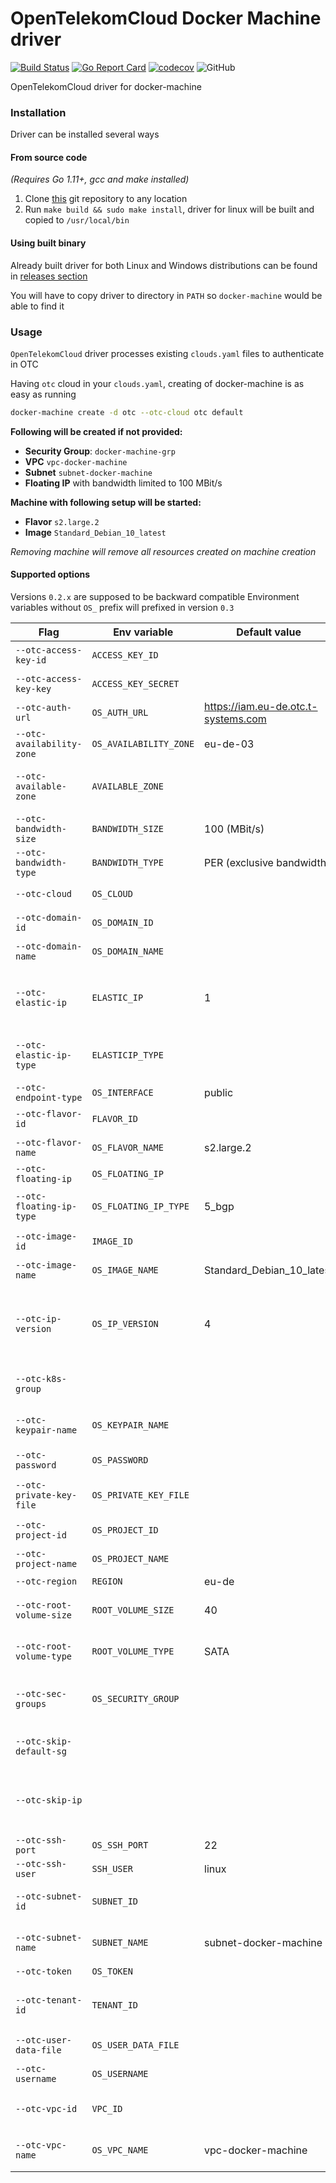 # OpenTelekomCloud Docker Machine driver
[![Build Status](https://travis-ci.org/opentelekomcloud/docker-machine-opentelekomcloud.svg)](https://travis-ci.org/opentelekomcloud/docker-machine-opentelekomcloud)
[![Go Report Card](https://goreportcard.com/badge/github.com/opentelekomcloud/docker-machine-opentelekomcloud)](https://goreportcard.com/report/github.com/opentelekomcloud/docker-machine-opentelekomcloud)
[![codecov](https://codecov.io/gh/opentelekomcloud/docker-machine-opentelekomcloud/branch/devel/graph/badge.svg)](https://codecov.io/gh/opentelekomcloud/docker-machine-opentelekomcloud/branch/devel)
![GitHub](https://img.shields.io/github/license/opentelekomcloud/docker-machine-opentelekomcloud)

OpenTelekomCloud driver for docker-machine

### Installation

Driver can be installed several ways

#### From source code
_(Requires Go 1.11+, gcc and make installed)_
1. Clone [this](https://github.com/opentelekomcloud/docker-machine-opentelekomcloud) git repository to any location
2. Run `make build && sudo make install`, driver for linux will be built and copied to `/usr/local/bin`

#### Using built binary
Already built driver for both Linux and Windows distributions can be found in
[releases section](https://github.com/opentelekomcloud/docker-machine-opentelekomcloud/releases)

You will have to copy driver to directory in `PATH` so `docker-machine` would be able to find it

### Usage

`OpenTelekomCloud` driver processes existing `clouds.yaml` files to authenticate in OTC

Having `otc` cloud in your `clouds.yaml`, creating of docker-machine is as easy as running

```bash
docker-machine create -d otc --otc-cloud otc default
```

**Following will be created if not provided:**

- **Security Group**: `docker-machine-grp`
- **VPC** `vpc-docker-machine`
- **Subnet** `subnet-docker-machine`
- **Floating IP** with bandwidth limited to 100 MBit/s

**Machine with following setup will be started:**
- **Flavor** `s2.large.2`
- **Image** `Standard_Debian_10_latest`

*Removing machine will remove all resources created on machine creation*

#### Supported options
Versions `0.2.x` are supposed to be backward compatible
Environment variables without `OS_` prefix will prefixed in version `0.3`

Flag | Env variable | Default value | Description
--- | --- | --- | ---
`--otc-access-key-id`       | `ACCESS_KEY_ID`           |                                       | Access key ID for AK/SK auth
`--otc-access-key-key`      | `ACCESS_KEY_SECRET`       |                                       | Secret access key for AK/SK auth
`--otc-auth-url`            | `OS_AUTH_URL`             | https://iam.eu-de.otc.t-systems.com   | Authentication URL
`--otc-availability-zone`   | `OS_AVAILABILITY_ZONE`    | eu-de-03                              | Availability zone
`--otc-available-zone`      | `AVAILABLE_ZONE`          |                                       | Availability zone. **DEPRECATED**: use `-otc-availability-zone` instead
`--otc-bandwidth-size`      | `BANDWIDTH_SIZE`          | 100 (MBit/s)                          | Bandwidth size
`--otc-bandwidth-type`      | `BANDWIDTH_TYPE`          | PER (exclusive bandwidth)             | Bandwidth share type
`--otc-cloud`               | `OS_CLOUD`                |                                       | Name of cloud in `clouds.yaml` file
`--otc-domain-id`           | `OS_DOMAIN_ID`            |                                       | OpenTelekomCloud Domain ID
`--otc-domain-name`         | `OS_DOMAIN_NAME`          |                                       | OpenTelekomCloud Domain name
`--otc-elastic-ip`          | `ELASTIC_IP`              | 1                                     | If set to 0, elastic IP won't be created. **DEPRECATED**: use `-otc-skip-ip` instead
`--otc-elastic-ip-type`     | `ELASTICIP_TYPE`          |                                       | Bandwidth type. **DEPRECATED!** Use `-otc-floating-ip-type` instead
`--otc-endpoint-type`       | `OS_INTERFACE`            | public                                | Endpoint type
`--otc-flavor-id`           | `FLAVOR_ID`               |                                       | Flavor id to use for the instance
`--otc-flavor-name`         | `OS_FLAVOR_NAME`          | s2.large.2                            | Flavor name to use for the instance
`--otc-floating-ip`         | `OS_FLOATING_IP`          |                                       | Floating IP to use
`--otc-floating-ip-type`    | `OS_FLOATING_IP_TYPE`     | 5_bgp                                 | Bandwidth type (either `5_bgp` or `5_mailbgp`)
`--otc-image-id`            | `IMAGE_ID`                |                                       | Image id to use for the instance
`--otc-image-name`          | `OS_IMAGE_NAME`           | Standard_Debian_10_latest             | Image name to use for the instance
`--otc-ip-version    `      | `OS_IP_VERSION`           | 4                                     | Version of IP address assigned for the machine (only 4 is supported by OTC for now)
`--otc-k8s-group`           |                           |                                       | Create security group with k8s ports allowed
`--otc-keypair-name`        | `OS_KEYPAIR_NAME`         |                                       | Key pair to use to SSH to the instance
`--otc-password`            | `OS_PASSWORD`             |                                       | OpenTelekomCloud Password
`--otc-private-key-file`    | `OS_PRIVATE_KEY_FILE`     |                                       | Private key file to use for SSH (absolute path)
`--otc-project-id`          | `OS_PROJECT_ID`           |                                       | OpenTelekomCloud Project ID
`--otc-project-name`        | `OS_PROJECT_NAME`         |                                       | OpenTelekomCloud Project name
`--otc-region`              | `REGION`                  | eu-de                                 | Region name
`--otc-root-volume-size`    | `ROOT_VOLUME_SIZE`        | 40                                    | Set volume size of root partition (in GB)
`--otc-root-volume-type`    | `ROOT_VOLUME_TYPE`        | SATA                                  | Set volume type of root partition (one of `SATA`, `SAS`, `SSD`)
`--otc-sec-groups`          | `OS_SECURITY_GROUP`       |                                       | Existing security groups to use, separated by comma
`--otc-skip-default-sg`     |                           |                                       | Don't create default security group
`--otc-skip-ip`             |                           |                                       | If set, elastic IP won't be created, machine IP will be set to instance local IP
`--otc-ssh-port`            | `OS_SSH_PORT`             | 22                                    | Machine SSH port
`--otc-ssh-user`            | `SSH_USER`                | linux                                 | SSH user
`--otc-subnet-id`           | `SUBNET_ID`               |                                       | Subnet id the machine will be connected on
`--otc-subnet-name`         | `SUBNET_NAME`             | subnet-docker-machine                 | Subnet name the machine will be connected on
`--otc-token`               | `OS_TOKEN`                |                                       | Authorization token
`--otc-tenant-id`           | `TENANT_ID`               |                                       | Project ID. DEPRECATED: use `-otc-project-id` instead
`--otc-user-data-file`      | `OS_USER_DATA_FILE`       |                                       | File containing an userdata script
`--otc-username`            | `OS_USERNAME`             |                                       | OpenTelekomCloud username
`--otc-vpc-id`              | `VPC_ID`                  |                                       | VPC id the machine will be connected on
`--otc-vpc-name`            | `OS_VPC_NAME`             | vpc-docker-machine                    | VPC name the machine will be connected on
